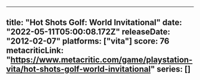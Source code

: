 
---
title: "Hot Shots Golf: World Invitational"
date: "2022-05-11T05:00:08.172Z"
releaseDate: "2012-02-07"
platforms: ["vita"]
score: 76
metacriticLink: "https://www.metacritic.com/game/playstation-vita/hot-shots-golf-world-invitational"
series: []
---
